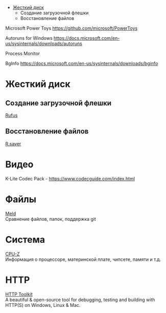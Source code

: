 * [Жесткий диск](#жесткий-диск)
  * Создание загрузочной флешки
  * Восстановление файлов

Microsoft Power Toys
https://github.com/microsoft/PowerToys

Autoruns for Windows
https://docs.microsoft.com/en-us/sysinternals/downloads/autoruns

Process Monitor

BgInfo
https://docs.microsoft.com/en-us/sysinternals/downloads/bginfo

# Жесткий диск
## Создание загрузочной флешки
[Rufus](https://rufus.ie/)
## Восстановление файлов
[R.saver](https://rlab.ru/tools/rsaver.html)
# Видео
K-Lite Codec Pack - https://www.codecguide.com/index.html

# Файлы
[Meld](http://meldmerge.org/)  
Сравнение файлов, папок, поддержка git

# Система
[CPU-Z](https://www.cpuid.com/softwares/cpu-z.html)  
Информация о процессоре, материнской плате, чипсете, памяти и т.д.

# HTTP
[HTTP Toolkit](https://httptoolkit.com/)  
A beautiful & open-source tool for debugging, testing and building with HTTP(S) on Windows, Linux & Mac.
